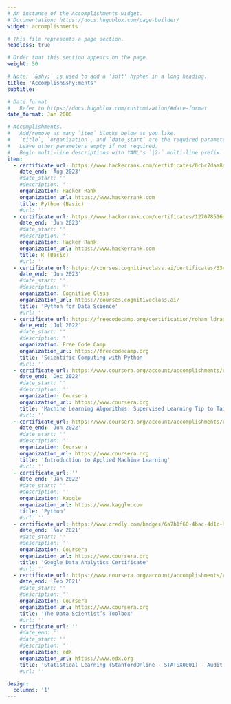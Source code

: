 ```yaml
---
# An instance of the Accomplishments widget.
# Documentation: https://docs.hugoblox.com/page-builder/
widget: accomplishments

# This file represents a page section.
headless: true

# Order that this section appears on the page.
weight: 50

# Note: `&shy;` is used to add a 'soft' hyphen in a long heading.
title: 'Accomplish&shy;ments'
subtitle:

# Date format
#   Refer to https://docs.hugoblox.com/customization/#date-format
date_format: Jan 2006

# Accomplishments.
#   Add/remove as many `item` blocks below as you like.
#   `title`, `organization`, and `date_start` are the required parameters.
#   Leave other parameters empty if not required.
#   Begin multi-line descriptions with YAML's `|2-` multi-line prefix.
item:
  - certificate_url: https://www.hackerrank.com/certificates/0cbc7daa8aa4
    date_end: 'Aug 2023'
    #date_start: ''
    #description: ''
    organization: Hacker Rank
    organization_url: https://www.hackerrank.com
    title: Python (Basic)
    #url: ''
  - certificate_url: https://www.hackerrank.com/certificates/127078516d0a
    date_end: 'Jun 2023'
    #date_start: ''
    #description: ''
    organization: Hacker Rank
    organization_url: https://www.hackerrank.com
    title: R (Basic)
    #url: ''
  - certificate_url: https://courses.cognitiveclass.ai/certificates/33459ad8cc4c411191004938bebd9875
    date_end: 'Jun 2023'
    #date_start: ''
    #description: ''
    organization: Cognitive Class
    organization_url: https://courses.cognitiveclass.ai/
    title: 'Python for Data Science'
    #url: ''
  - certificate_url: https://freecodecamp.org/certification/rohan_ldrago/scientific-computing-with-python-v7
    date_end: 'Jul 2022'
    #date_start: ''
    #description: ''
    organization: Free Code Camp
    organization_url: https://freecodecamp.org
    title: 'Scientific Computing with Python'
    #url: ''
  - certificate_url: https://www.coursera.org/account/accomplishments/certificate/C2TCDNABYQLS
    date_end: 'Dec 2022'
    #date_start: ''
    #description: ''
    organization: Coursera
    organization_url: https://www.coursera.org
    title: 'Machine Learning Algorithms: Supervised Learning Tip to Tail'
    #url: ''
  - certificate_url: https://www.coursera.org/account/accomplishments/certificate/F32P56XXQV4F
    date_end: 'Jun 2022'
    #date_start: ''
    #description: ''
    organization: Coursera
    organization_url: https://www.coursera.org
    title: 'Introduction to Applied Machine Learning'
    #url: ''
  - certificate_url: ''
    date_end: 'Jan 2022'
    #date_start: ''
    #description: ''
    organization: Kaggle
    organization_url: https://www.kaggle.com
    title: 'Python'
    #url: ''
  - certificate_url: https://www.credly.com/badges/6a7b1f60-4bac-4d1c-9eb3-422b7ee4720c?source=linked_in_profile
    date_end: 'Nov 2021'
    #date_start: ''
    #description: ''
    organization: Coursera
    organization_url: https://www.coursera.org
    title: 'Google Data Analytics Certificate'
    #url: ''
  - certificate_url: https://www.coursera.org/account/accomplishments/certificate/8CJD49GAW7QV
    date_end: 'Feb 2021'
    #date_start: ''
    #description: ''
    organization: Coursera
    organization_url: https://www.coursera.org
    title: 'The Data Scientist’s Toolbox'
    #url: ''
  - certificate_url: ''
    #date_end: ''
    #date_start: ''
    #description: ''
    organization: edX
    organization_url: https://www.edx.org
    title: 'Statistical Learning (StanfordOnline - STATSX0001) - Audit'
    #url: ''

design:
  columns: '1'
---
```

